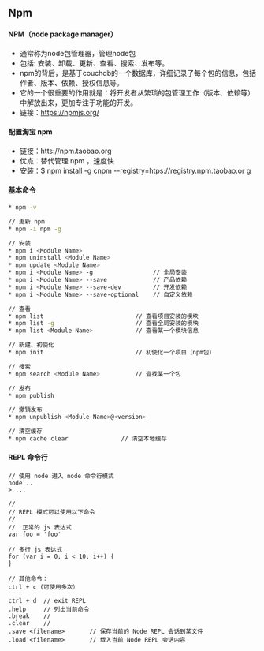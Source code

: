 ## Npm

#### NPM（node package manager）
* 通常称为node包管理器，管理node包
* 包括: 安装、卸载、更新、查看、搜索、发布等。
* npm的背后，是基于couchdb的一个数据库，详细记录了每个包的信息，包括作者、版本、依赖、授权信息等。
* 它的一个很重要的作用就是：将开发者从繁琐的包管理工作（版本、依赖等）中解放出来，更加专注于功能的开发。
* 链接：https://npmjs.org/


#### 配置淘宝 npm
* 链接：htts://npm.taobao.org
* 优点：替代管理 npm ，速度快
* 安装：$ npm install -g cnpm --registry=htps://registry.npm.taobao.or g


#### 基本命令
```bash
* npm -v

// 更新 npm
* npm -i npm -g  

// 安装
* npm i <Module Name>
* npm uninstall <Module Name>
* npm update <Module Name>
* npm i <Module Name> -g                 // 全局安装
* npm i <Module Name> --save             // 产品依赖
* npm i <Module Name> --save-dev         // 开发依赖
* npm i <Module Name> --save-optional    // 自定义依赖

// 查看
* npm list                          // 查看项目安装的模块
* npm list -g                       // 查看全局安装的模块
* npm list <Module Name>            // 查看某一个模块信息

// 新建、初使化
* npm init                          // 初使化一个项目（npm包）

// 搜索
* npm search <Module Name>          // 查找某一个包

// 发布
* npm publish

// 撤销发布
* npm unpublish <Module Name>@<version>

// 清空缓存
* npm cache clear               // 清空本地缓存
```


#### REPL 命令行
```shell
// 使用 node 进入 node 命令行模式
node ..
> ...

//
// REPL 模式可以使用以下命令
//
//  正常的 js 表达式
var foo = 'foo'

// 多行 js 表达式
for (var i = 0; i < 10; i++) {
}

// 其他命令：
ctrl + c (可使用多次）

ctrl + d  // exit REPL
.help     // 列出当前命令
.break    // 
.clear    // 
.save <filename>       // 保存当前的 Node REPL 会话到某文件
.load <filename>       // 载入当前 Node REPL 会话内容
```
